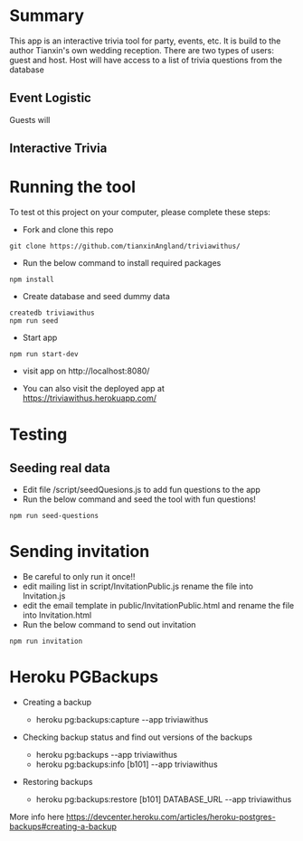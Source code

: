 # Summary

This app is an interactive trivia tool for party, events, etc. It is build to the author Tianxin's own wedding reception. There are two types of users: guest and host. Host will have access to a list of trivia questions from the database

## Event Logistic

Guests will

## Interactive Trivia

# Running the tool

To test ot this project on your computer, please complete these steps:

- Fork and clone this repo

```
git clone https://github.com/tianxinAngland/triviawithus/
```

- Run the below command to install required packages

```
npm install
```

- Create database and seed dummy data

```
createdb triviawithus
npm run seed
```

- Start app

```
npm run start-dev
```

- visit app on http://localhost:8080/

- You can also visit the deployed app at https://triviawithus.herokuapp.com/

# Testing

## Seeding real data

- Edit file /script/seedQuesions.js to add fun questions to the app
- Run the below command and seed the tool with fun questions!

```
npm run seed-questions
```

# Sending invitation

- Be careful to only run it once!!
- edit mailing list in script/InvitationPublic.js rename the file into Invitation.js
- edit the email template in public/InvitationPublic.html and rename the file into Invitation.html
- Run the below command to send out invitation

```
npm run invitation
```

# Heroku PGBackups

- Creating a backup

  - heroku pg:backups:capture --app triviawithus

- Checking backup status and find out versions of the backups

  - heroku pg:backups --app triviawithus
  - heroku pg:backups:info [b101] --app triviawithus

- Restoring backups
  - heroku pg:backups:restore [b101] DATABASE_URL --app triviawithus

More info here https://devcenter.heroku.com/articles/heroku-postgres-backups#creating-a-backup
